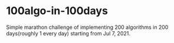 # 100algo-in-100days
Simple marathon challenge of implementing 200 algorithms in 200 days(roughly 1 every day) starting from Jul 7, 2021.

